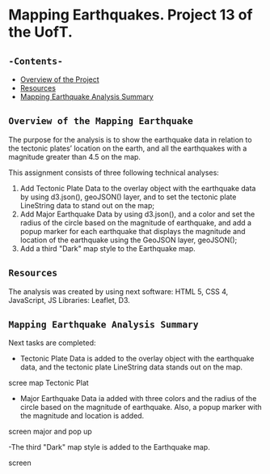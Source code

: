 # Mapping Earthquakes. Project 13 of the UofT.
## `-Contents-`	
	
- [Overview of the Project](#Overview-of-the-Mapping-Earthquake)
- [Resources](#resources)	
- [Mapping Earthquake Analysis Summary](#Mapping-Earthquake-Analysis-Summary)	
## `Overview of the Mapping Earthquake`	
	
The purpose for the analysis is 
to show the earthquake data in relation to the tectonic plates’ location on the earth, 
and all the earthquakes with a magnitude greater than 4.5 on the map.

This assignment consists of three following technical analyses:
  1. Add Tectonic Plate Data to the overlay object with the earthquake data by using d3.json(), geoJSON() layer, and to set the tectonic plate LineString data to stand out on the map;
  2. Add Major Earthquake Data by using d3.json(), and a color and set the radius of the circle based on the magnitude of earthquake, and add a popup marker for each earthquake that displays the magnitude and location of the earthquake using the GeoJSON layer, geoJSON();
  3. Add a third "Dark" map style to the Earthquake map.
## `Resources`	
The analysis was created by using next software: HTML 5, CSS 4, JavaScript, JS Libraries: Leaflet, D3.
## `Mapping Earthquake Analysis Summary`	

Next tasks are completed: 
  - Tectonic Plate Data is added to the overlay object with the earthquake data, and the tectonic plate LineString data stands out on the map.

  scree map Tectonic Plat

  - Major Earthquake Data ia added with three colors and the radius of the circle based on the magnitude of earthquake. Also, a popup marker with the magnitude and location is added.

  screen major and pop up

  -The third "Dark" map style is added to the Earthquake map.

  screen
